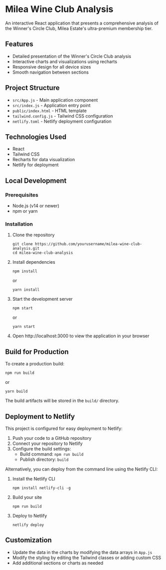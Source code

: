 # Milea Wine Club Analysis

An interactive React application that presents a comprehensive analysis of the Winner's Circle Club, Milea Estate's ultra-premium membership tier.

## Features

- Detailed presentation of the Winner's Circle Club analysis
- Interactive charts and visualizations using recharts
- Responsive design for all device sizes
- Smooth navigation between sections

## Project Structure

- `src/App.js` - Main application component
- `src/index.js` - Application entry point
- `public/index.html` - HTML template
- `tailwind.config.js` - Tailwind CSS configuration
- `netlify.toml` - Netlify deployment configuration

## Technologies Used

- React
- Tailwind CSS
- Recharts for data visualization
- Netlify for deployment

## Local Development

### Prerequisites

- Node.js (v14 or newer)
- npm or yarn

### Installation

1. Clone the repository
   ```
   git clone https://github.com/yourusername/milea-wine-club-analysis.git
   cd milea-wine-club-analysis
   ```

2. Install dependencies
   ```
   npm install
   ```
   or
   ```
   yarn install
   ```

3. Start the development server
   ```
   npm start
   ```
   or
   ```
   yarn start
   ```

4. Open http://localhost:3000 to view the application in your browser

## Build for Production

To create a production build:

```
npm run build
```
or
```
yarn build
```

The build artifacts will be stored in the `build/` directory.

## Deployment to Netlify

This project is configured for easy deployment to Netlify:

1. Push your code to a GitHub repository
2. Connect your repository to Netlify
3. Configure the build settings:
   - Build command: `npm run build`
   - Publish directory: `build`

Alternatively, you can deploy from the command line using the Netlify CLI:

1. Install the Netlify CLI
   ```
   npm install netlify-cli -g
   ```

2. Build your site
   ```
   npm run build
   ```

3. Deploy to Netlify
   ```
   netlify deploy
   ```

## Customization

- Update the data in the charts by modifying the data arrays in `App.js`
- Modify the styling by editing the Tailwind classes or adding custom CSS
- Add additional sections or charts as needed
